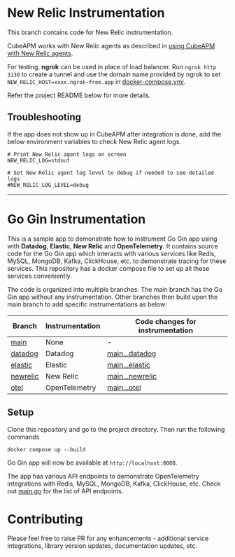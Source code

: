 # New Relic Instrumentation

This branch contains code for New Relic instrumentation.

CubeAPM works with New Relic agents as described in [using CubeAPM with New Relic agents](https://docs.cubeapm.com/instrumentation#using-cubeapm-with-new-relic-agents).

For testing, **ngrok** can be used in place of load balancer. Run `ngrok http 3130` to create a tunnel and use the domain name provided by ngrok to set `NEW_RELIC_HOST=xxxx.ngrok-free.app` in [docker-compose.yml](docker-compose.yml).

Refer the project README below for more details.

## Troubleshooting

If the app does not show up in CubeAPM after integration is done, add the below environment variables to check New Relic agent logs.

```shell
# Print New Relic agent logs on screen
NEW_RELIC_LOG=stdout

# Set New Relic agent log level to debug if needed to see detailed logs
#NEW_RELIC_LOG_LEVEL=debug
```

---

# Go Gin Instrumentation

This is a sample app to demonstrate how to instrument Go Gin app using with **Datadog**, **Elastic**, **New Relic** and **OpenTelemetry**. It contains source code for the Go Gin app which interacts with various services like Redis, MySQL, MongoDB, Kafka, ClickHouse, etc. to demonstrate tracing for these services. This repository has a docker compose file to set up all these services conveniently.

The code is organized into multiple branches. The main branch has the Go Gin app without any instrumentation. Other branches then build upon the main branch to add specific instrumentations as below:

| Branch                                                                                         | Instrumentation | Code changes for instrumentation                                                                                |
| ---------------------------------------------------------------------------------------------- | --------------- | --------------------------------------------------------------------------------------------------------------- |
| [main](https://github.com/cubeapm/sample_app_go_gin/tree/main)         | None            | -                                                                                                               |
| [datadog](https://github.com/cubeapm/sample_app_go_gin/tree/datadog) | Datadog       | [main...datadog](https://github.com/cubeapm/sample_app_go_gin/compare/main...datadog) |
| [elastic](https://github.com/cubeapm/sample_app_go_gin/tree/elastic)         | Elastic   | [main...elastic](https://github.com/cubeapm/sample_app_go_gin/compare/main...elastic)         |
| [newrelic](https://github.com/cubeapm/sample_app_go_gin/tree/newrelic) | New Relic       | [main...newrelic](https://github.com/cubeapm/sample_app_go_gin/compare/main...newrelic) |
| [otel](https://github.com/cubeapm/sample_app_go_gin/tree/otel)         | OpenTelemetry   | [main...otel](https://github.com/cubeapm/sample_app_go_gin/compare/main...otel)         |

## Setup

Clone this repository and go to the project directory. Then run the following commands

```
docker compose up --build
```

Go Gin app will now be available at `http://localhost:8000`.

The app has various API endpoints to demonstrate OpenTelemetry integrations with Redis, MySQL, MongoDB, Kafka, ClickHouse, etc. Check out [main.go](main.go) for the list of API endpoints.

# Contributing

Please feel free to raise PR for any enhancements - additional service integrations, library version updates, documentation updates, etc.
